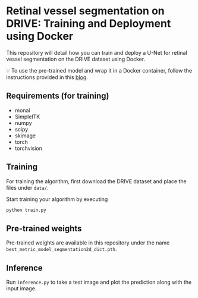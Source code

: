 # Retinal vessel segmentation on DRIVE: Training and Deployment using Docker

This repository will detail how you can train and deploy a U-Net for retinal vessel segmentation on the DRIVE dataset using Docker.

💡 To use the pre-trained model and wrap it in a Docker container, follow the instructions provided in this [blog](https://grand-challenge.org/blogs/create-an-algorithm/).

## Requirements (for training)

* monai
* SimpleITK
* numpy
* scipy
* skimage
* torch  
* torchvision

## Training

For training the algorithm, first download the DRIVE dataset and place the files under `data/`.

Start training your algorithm by executing
```bash
python train.py
```

## Pre-trained weights

Pre-trained weights are available in this repository under the name `best_metric_model_segmentation2d_dict.pth`.

## Inference

Run `inference.py` to take a test image and plot the prediction along with the input image.
